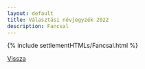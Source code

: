 ```yaml
---
layout: default
title: Választási névjegyzék 2022
description: Fancsal
---
```


{% include settlementHTMLs/Fancsal.html %}

[Vissza](../)